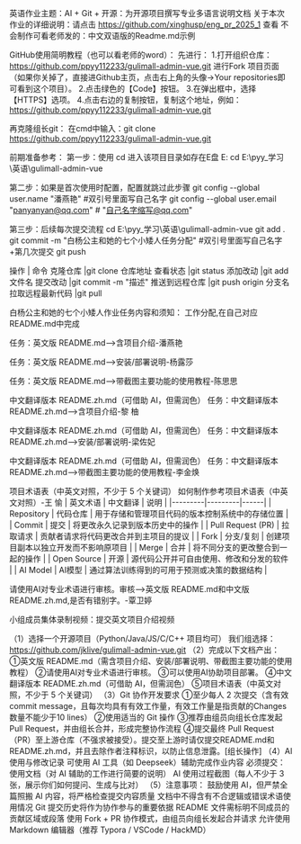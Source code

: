 英语作业主题：AI + Git + 开源：为开源项目撰写专业多语言说明文档
关于本次作业的详细说明：请点击 https://github.com/xinghusp/eng_pr_2025_1 查看
不会制作可看老师发的：中文双语版的Readme.md示例

GitHub使用简明教程（也可以看老师的word）：
先进行：
1.打开组织仓库：https://github.com/ppyy112233/gulimall-admin-vue.git 进行Fork 项目页面（如果你关掉了，直接进Github主页，点击右上角的头像->Your repositories即可看到这个项目）。
2.点击绿色的【Code】按钮。
3.在弹出框中，选择【HTTPS】选项。
4.点击右边的复制按钮，复制这个地址，例如：
https://github.com/ppyy112233/gulimall-admin-vue.git

再克隆组长git：
在cmd中输入：git clone https://github.com/ppyy112233/gulimall-admin-vue.git

前期准备参考：
第一步：使用 cd 进入该项目目录如存在E盘
E:
cd E:\pyy_学习\英语\gulimall-admin-vue

第二步：如果是首次使用时配置，配置就跳过此步骤
git config --global user.name "潘燕艳"  #双引号里面写自己名字
git config --global user.email "panyanyan@qq.com"   # "自己名字缩写@qq.com" 

第三步：后续每次提交流程
cd E:\pyy_学习\英语\gulimall-admin-vue
git add .
git commit -m "白杨公主和她的七个小矮人任务分配"  #双引号里面写自己名字+第几次提交
git push

操作	         |     命令
克隆仓库	      |git clone 仓库地址
查看状态	      |git status
添加改动	      |git add 文件名
提交改动	      |git commit -m "描述"
推送到远程仓库	  |git push origin 分支名
拉取远程最新代码  |git pull

白杨公主和她的七个小矮人作业任务内容和须知：
工作分配,在自己对应README.md中完成
<!-- by 潘燕艳 -->
任务：英文版 README.md——>含项目介绍-潘燕艳
<!-- by 杨露莎 -->
任务：英文版 README.md——>安装/部署说明-杨露莎
<!-- by 陈思思 -->
任务：英文版 README.md——>带截图主要功能的使用教程-陈思思
<!-- by 黎  柚 -->
中文翻译版本 README.zh.md（可借助 AI，但需润色）
任务：中文翻译版本 README.zh.md——>含项目介绍-黎  柚
<!-- by 梁佐妃 -->
中文翻译版本 README.zh.md（可借助 AI，但需润色）
任务：中文翻译版本 README.zh.md——>安装/部署说明-梁佐妃 
<!-- by 李金焕 -->
中文翻译版本 README.zh.md（可借助 AI，但需润色）
任务：中文翻译版本 README.zh.md——>带截图主要功能的使用教程-李金焕
<!-- by 王  愉 -->
项目术语表（中英文对照，不少于 5 个关键词）
如何制作参考项目术语表（中英文对照）-王  愉
| 英文术语 | 中文翻译 | 说明 |
|---------|---------|------|
| Repository | 代码仓库 | 用于存储和管理项目代码的版本控制系统中的存储位置 |
| Commit | 提交 | 将更改永久记录到版本历史中的操作 |
| Pull Request (PR) | 拉取请求 | 贡献者请求将代码更改合并到主项目的提议 |
| Fork | 分支/复刻 | 创建项目副本以独立开发而不影响原项目 |
| Merge | 合并 | 将不同分支的更改整合到一起的操作 |
| Open Source | 开源 | 源代码公开并可自由使用、修改和分发的软件 |
| AI Model | AI模型 | 通过算法训练得到的可用于预测或决策的数据结构 |
<!-- by 覃卫婷 -->
请使用AI对专业术语进行审核。审核——>英文版 README.md和中文版 README.zh.md,是否有错别字。-覃卫婷
<!-- by 集体任务 -->
小组成员集体录制视频：提交英文项目介绍视频

（1）选择一个开源项目（Python/Java/JS/C/C++ 项目均可）
我们组选择：https://github.com/jklive/gulimall-admin-vue.git
（2）完成以下文档产出：
①英文版 README.md（需含项目介绍、安装/部署说明、带截图主要功能的使用教程）
②请使用AI对专业术语进行审核。
③可以使用AI协助项目部署。
④中文翻译版本 README.zh.md（可借助 AI，但需润色）
⑤项目术语表（中英文对照，不少于 5 个关键词）
（3）Git 协作开发要求
①至少每人 2 次提交（含有效 commit message，且每次均具有有效工作量，有效工作量是指贡献的Changes数量不能少于10 lines）
②使用适当的 Git 操作
③推荐由组员向组长仓库发起 Pull Request，并由组长合并，形成完整协作流程
④提交最终 Pull Request（PR）至上游仓库（不强求被接受）。提交至上游时请仅提交README.md和README.zh.md，并且去除作者注释标识，以防止信息泄露。[组长操作]
（4）AI 使用与修改记录
可使用 AI 工具（如 Deepseek）辅助完成作业内容
必须提交：
使用文档（对 AI 辅助的工作进行简要的说明）
AI 使用过程截图（每人不少于 3 张，展示你们如何提问、生成与比对）
（5）注意事项：
鼓励使用 AI，但严禁全篇照搬 AI 内容，将严格检查提交内容质量
文档中不得含有不合逻辑或错误术语使用情况
Git 提交历史将作为协作参与的重要依据
README 文件需标明不同成员的贡献区域或段落
使用 Fork + PR 协作模式，由组员向组长发起合并请求
允许使用 Markdown 编辑器（推荐 Typora / VSCode / HackMD）